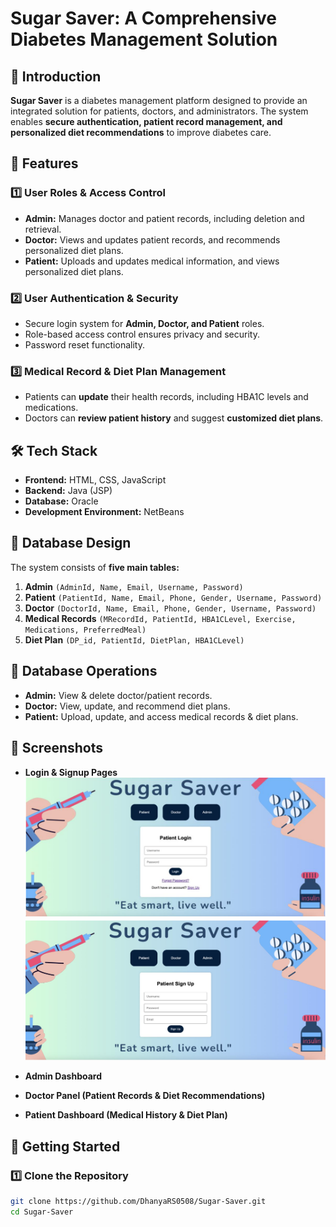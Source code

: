 # Sugar Saver: A Comprehensive Diabetes Management Solution  

## 📌 Introduction  
**Sugar Saver** is a diabetes management platform designed to provide an integrated solution for patients, doctors, and administrators. The system enables **secure authentication, patient record management, and personalized diet recommendations** to improve diabetes care.  

## 🎯 Features  
### **1️⃣ User Roles & Access Control**  
- **Admin:** Manages doctor and patient records, including deletion and retrieval.  
- **Doctor:** Views and updates patient records, and recommends personalized diet plans.  
- **Patient:** Uploads and updates medical information, and views personalized diet plans.  

### **2️⃣ User Authentication & Security**  
- Secure login system for **Admin, Doctor, and Patient** roles.  
- Role-based access control ensures privacy and security.  
- Password reset functionality.  

### **3️⃣ Medical Record & Diet Plan Management**  
- Patients can **update** their health records, including HBA1C levels and medications.  
- Doctors can **review patient history** and suggest **customized diet plans**.  

## 🛠️ Tech Stack  
- **Frontend:** HTML, CSS, JavaScript  
- **Backend:** Java (JSP)  
- **Database:** Oracle  
- **Development Environment:** NetBeans  

## 📂 Database Design  
The system consists of **five main tables:**  
1. **Admin** `(AdminId, Name, Email, Username, Password)`  
2. **Patient** `(PatientId, Name, Email, Phone, Gender, Username, Password)`  
3. **Doctor** `(DoctorId, Name, Email, Phone, Gender, Username, Password)`  
4. **Medical Records** `(MRecordId, PatientId, HBA1CLevel, Exercise, Medications, PreferredMeal)`  
5. **Diet Plan** `(DP_id, PatientId, DietPlan, HBA1CLevel)`  

## 🔄 Database Operations  
- **Admin:** View & delete doctor/patient records.  
- **Doctor:** View, update, and recommend diet plans.  
- **Patient:** Upload, update, and access medical records & diet plans.  

## 📸 Screenshots  
- **Login & Signup Pages**
![Login Page](images/login.png)  
![Signup Page](images/signup.png)  


- **Admin Dashboard**  
- **Doctor Panel (Patient Records & Diet Recommendations)**  
- **Patient Dashboard (Medical History & Diet Plan)**  

## 🚀 Getting Started  
### **1️⃣ Clone the Repository**  
```sh
git clone https://github.com/DhanyaRS0508/Sugar-Saver.git
cd Sugar-Saver
